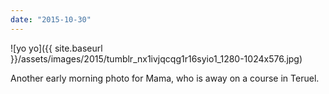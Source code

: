 ```yaml
---
date: "2015-10-30"
---
```


![yo yo]({{ site.baseurl }}/assets/images/2015/tumblr_nx1ivjqcqg1r16syio1_1280-1024x576.jpg)

Another early morning photo for Mama, who is away on a course in Teruel.
